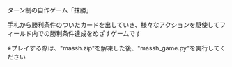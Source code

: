 ターン制の自作ゲーム「抹勝」

手札から勝利条件のついたカードを出していき、様々なアクションを駆使してフィールド内での勝利条件達成をめざすゲームです

※プレイする際は、"massh.zip"を解凍した後、"massh_game.py"を実行してください
